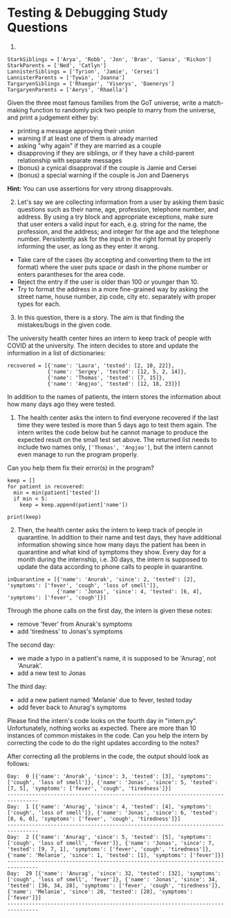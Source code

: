 # Testing & Debugging Study Questions

1. 
```
StarkSiblings = ['Arya', 'Robb', 'Jon', 'Bran', 'Sansa', 'Rickon']
StarkParents = ['Ned', 'Catlyn']
LannisterSiblings = ['Tyrion', 'Jamie', 'Cersei']
LannisterParents = ['Tywin', 'Joanna']
TargaryenSiblings = ['Rhaegar', 'Viserys', 'Daenerys']
TargaryenParents = ['Aerys', 'Rhaella']
```

Given the three most famous families from the GoT universe, write a match-making function to randomly pick two people to marry from the universe, and print a judgement either by:

* printing a message approving their union
* warning if at least one of them is already married
* asking "why again" if they are married as a couple
* disapproving if they are siblings, or if they have a child-parent relationship with separate messages
* (bonus) a cynical disapproval if the couple is Jamie and Cersei
* (bonus) a special warning if the couple is Jon and Daenerys

**Hint:** You can use assertions for very strong disapprovals.

2. Let's say we are collecting information from a user by asking them basic questions such as their name, age, profession, telephone number, and address. By using a try block and appropriate exceptions, make sure that user enters a valid input for each, e.g. string for the name, the profession, and the address; and integer for the age and the telephone number. Persistently ask for the input in the right format by properly informing the user, as long as they enter it wrong.

* Take care of the cases (by accepting and converting them to the int format) where the user puts space or dash in the phone number or enters parantheses for the area code.
* Reject the entry if the user is older than 100 or younger than 10.
* Try to format the address in a more fine-grained way by asking the street name, house number, zip code, city etc. separately with proper types for each.

3. In this question, there is a story. The aim is that finding the mistakes/bugs in the given code. 

The university health center hires an intern to keep track of people with COVID at the university. 
The intern decides to store and update the information in a list of dictionaries:
```
recovered = [{'name': 'Laura', 'tested': [2, 10, 22]}, 
             {'name': 'Sergey', 'tested': [12, 5, 2, 14]}, 
             {'name': 'Thomas', 'tested': [7, 15]}, 
             {'name': 'Angjoo', 'tested': [12, 18, 23]}]
```

In addition to the names of patients, the intern stores the information about how many days ago they were tested.

1. The health center asks the intern to find everyone recovered if the last time they were tested is more than 5 days ago to test them again. The intern writes the code below but he cannot manage to produce the expected result on the small test set above. The returned list needs to include two names only, `['Thomas', 'Angjoo']`, but the intern cannot even manage to run the program properly.

Can you help them fix their error(s) in the program?

```
keep = []
for patient in recovered:
  min = min(patient['tested'])
  if min < 5:
    keep = keep.append(patient['name'])

print(keep)
```

2. Then, the health center asks the intern to keep track of people in quarantine. In addition to their name and test days, they have additional information showing since how many days the patient has been in quarantine and what kind of symptoms they show.
Every day for a month during the internship, i.e. 30 days, the intern is supposed to update the data according to phone calls to people in quarantine. 

```
inQuarantine = [{'name': 'Anurak', 'since': 2, 'tested': [2], 'symptoms': ['fever', 'cough', 'loss of smell']},
                {'name': 'Jonas', 'since': 4, 'tested': [6, 4], 'symptoms': ['fever', 'cough']}]
```

Through the phone calls on the first day, the intern is given these notes:
  * remove 'fever' from Anurak's symptoms
  * add 'tiredness' to Jonas's symptoms

The second day:
  * we made a typo in a patient's name, it is supposed to be 'Anurag', not 'Anurak'.
  * add a new test to Jonas

The third day:
  * add a new patient named 'Melanie' due to fever, tested today
  * add fever back to Anurag's symptoms

Please find the intern's code looks on the fourth day in "intern.py". Unfortunately, nothing works as expected. There are more than 10 instances of common mistakes in the code. Can you help the intern by correcting the code to do the right updates according to the notes?

After correcting all the problems in the code, the output should look as follows:

```
Day:  0 [{'name': 'Anurak', 'since': 3, 'tested': [3], 'symptoms': ['cough', 'loss of smell']}, {'name': 'Jonas', 'since': 5, 'tested': [7, 5], 'symptoms': ['fever', 'cough', 'tiredness']}]
--------------------------------------------------------------------------------
Day:  1 [{'name': 'Anurag', 'since': 4, 'tested': [4], 'symptoms': ['cough', 'loss of smell']}, {'name': 'Jonas', 'since': 6, 'tested': [8, 6, 0], 'symptoms': ['fever', 'cough', 'tiredness']}]
--------------------------------------------------------------------------------
Day:  2 [{'name': 'Anurag', 'since': 5, 'tested': [5], 'symptoms': ['cough', 'loss of smell', 'fever']}, {'name': 'Jonas', 'since': 7, 'tested': [9, 7, 1], 'symptoms': ['fever', 'cough', 'tiredness']}, {'name': 'Melanie', 'since': 1, 'tested': [1], 'symptoms': ['fever']}]
--------------------------------------------------------------------------------
Day:  29 [{'name': 'Anurag', 'since': 32, 'tested': [32], 'symptoms': ['cough', 'loss of smell', 'fever']}, {'name': 'Jonas', 'since': 34, 'tested': [36, 34, 28], 'symptoms': ['fever', 'cough', 'tiredness']}, {'name': 'Melanie', 'since': 28, 'tested': [28], 'symptoms': ['fever']}]
--------------------------------------------------------------------------------
```